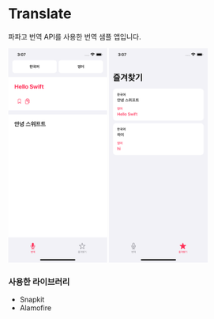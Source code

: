 # Translate


파파고 번역 API를 사용한 번역 샘플 앱입니다.  

<p>
<img src="screenshot_01.png" width="200">
<img src="screenshot_02.png" width="200">
</p>  


### 사용한 라이브러리

- Snapkit
- Alamofire
